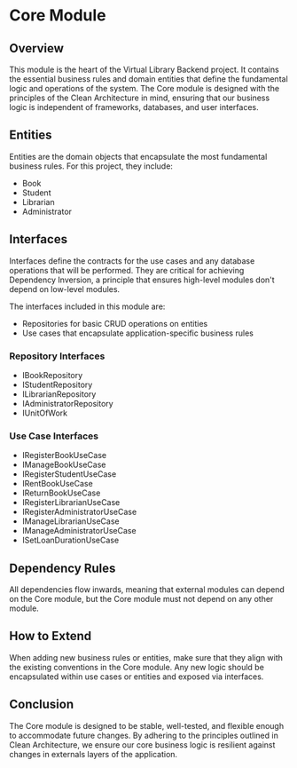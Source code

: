 # Core Module

## Overview
This module is the heart of the Virtual Library Backend project. It contains the essential business rules and domain entities that define the fundamental logic and operations of the system. The Core module is designed with the principles of the Clean Architecture in mind, ensuring that our business logic is independent of frameworks, databases, and user interfaces.

## Entities
Entities are the domain objects that encapsulate the most fundamental business rules. For this project, they include:

- Book
- Student
- Librarian
- Administrator

## Interfaces
Interfaces define the contracts for the use cases and any database operations that will be performed. They are critical for achieving Dependency Inversion, a principle that ensures high-level modules don't depend on low-level modules.

The interfaces included in this module are:

- Repositories for basic CRUD operations on entities
- Use cases that encapsulate application-specific business rules

### Repository Interfaces
- IBookRepository
- IStudentRepository
- ILibrarianRepository
- IAdministratorRepository
- IUnitOfWork

### Use Case Interfaces
- IRegisterBookUseCase
- IManageBookUseCase
- IRegisterStudentUseCase
- IRentBookUseCase
- IReturnBookUseCase
- IRegisterLibrarianUseCase
- IRegisterAdministratorUseCase
- IManageLibrarianUseCase
- IManageAdministratorUseCase
- ISetLoanDurationUseCase

## Dependency Rules
All dependencies flow inwards, meaning that external modules can depend on the Core module, but the Core module must not depend on any other module.

## How to Extend
When adding new business rules or entities, make sure that they align with the existing conventions in the Core module. Any new logic should be encapsulated within use cases or entities and exposed via interfaces.

## Conclusion
The Core module is designed to be stable, well-tested, and flexible enough to accommodate future changes. By adhering to the principles outlined in Clean Architecture, we ensure our core business logic is resilient against changes in externals layers of the application.